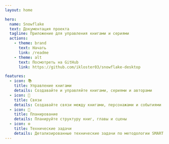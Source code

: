 ```yaml
---
layout: home

hero:
  name: Snowflake
  text: Документация проекта
  tagline: Приложение для управления книгами и сериями
  actions:
    - theme: brand
      text: Начать
      link: /readme
    - theme: alt
      text: Посмотреть на GitHub
      link: https://github.com/ikloster03/snowflake-desktop

features:
  - icon: 📚
    title: Управление книгами
    details: Создавайте и управляйте книгами, сериями и авторами
  - icon: 🔗
    title: Связи
    details: Создавайте связи между книгами, персонажами и событиями
  - icon: 🎯
    title: Планирование
    details: Планируйте структуру книг, главы и сцены
  - icon: ⚙️
    title: Технические задачи
    details: Детализированные технические задачи по методологии SMART
---
```

